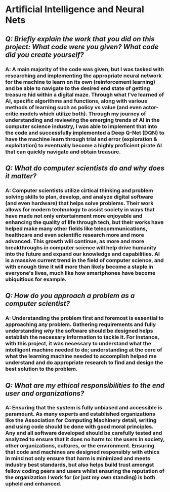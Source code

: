 # Artificial Intelligence and Neural Nets

## _Q: Briefly explain the work that you did on this project: What code were you given? What code did you create yourself?_ ##

### A: A main majority of the code was given, but I was tasked with researching and implementing the appropriate neural network for the machine to learn on its own (reinforcement learning) and be able to navigate to the desired end state of getting treasure hid within a digital maze. Through what I've learned of AI, specific algorithms and functions, along with various methods of learning such as policy vs value (and even actor-critic models which utilize both). Through my journey of understanding and reviewing the emerging trends of AI in the computer science industry, I was able to implement that into the code and successfully implemented a Deep Q-Net (DQN) to have the machine learn through trial and error (exploration & exploitation) to eventually become a highly proficient pirate AI that can quickly navigate and obtain treasure.

## _Q: What do computer scientists do and why does it matter?_ ##

### A: Computer scientists utilize cirtical thinking and problem solving skills to plan, develop, and analyze digital software (and even hardware) that helps solve problems. Their work allows for modern technology to assist society in ways that have made not only entertainment more enjoyable and enhancing the quality of life through tech, but their works have helped make many other fields like telecommunications, healthcare and even scientific research more and more advanced. This growth will continue, as more and more breakthroughs in computer science will help drive humanity into the future and expand our knowledge and capabilities. AI is a massive current trend in the field of computer science, and with enough time it will more than likely become a staple in everyone's lives, much like how smartphones have become ubiquitious for example.

## _Q: How do you approach a problem as a computer scientist?_ ##

### A: Understanding the problem first and foremost is essential to approaching any problem. Gathering requirements and fully understanding _why_ the software should be designed helps establish the necessary information to tackle it. For instance, with this project, it was necessary to understand what the intelligent machine needed to do; understanding at the core of what the learning machine needed to accomplish helped me understand and do appropriate research to find and design the best solution to the problem.

## _Q: What are my ethical responsibilities to the end user and organizations?_ ##

### A: Ensuring that the system is fully unbiased and accessible is paramount. As many experts and established organizations like the Association for Computing Machinery detail, writing and using code should be done with good moral principles. Any and all software developed should be carefully tested and analyzed to ensure that it does no harm to: the users in society, other organizations, cultures, or the environment. Ensuring that code and machines are designed responsibly with ethics in mind not only ensure that harm is minimized and meets industry best standards, but also helps build trust amongst fellow coding peers and users whilst ensuring the reputation of the organization I work for (or just my own standing) is both upheld and enhanced.
